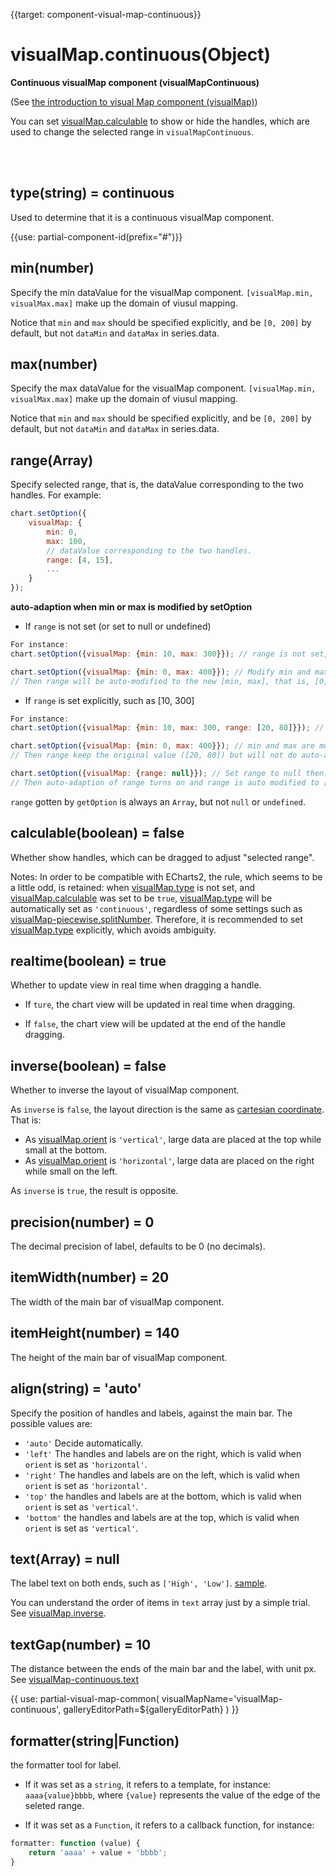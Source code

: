 
{{target: component-visual-map-continuous}}

# visualMap.continuous(Object)

**Continuous visualMap component (visualMapContinuous)**

 (See [the introduction to visual Map component (visualMap)](~visualMap))

You can set [visualMap.calculable](~visualMap.calculable) to show or hide the handles, which are used to change the selected range in `visualMapContinuous`.

<br>
<br>


## type(string) = continuous

Used to determine that it is a continuous visualMap component.


{{use: partial-component-id(prefix="#")}}

## min(number)

Specify the min dataValue for the visualMap component. `[visualMap.min, visualMax.max]` make up the domain of viusul mapping.

Notice that `min` and `max` should be specified explicitly, and be `[0, 200]` by default, but not `dataMin` and `dataMax` in series.data.


## max(number)

Specify the max dataValue for the visualMap component. `[visualMap.min, visualMax.max]` make up the domain of viusul mapping.

Notice that `min` and `max` should be specified explicitly, and be `[0, 200]` by default, but not `dataMin` and `dataMax` in series.data.


## range(Array)

Specify selected range, that is, the dataValue corresponding to the two handles. For example:

```javascript
chart.setOption({
    visualMap: {
        min: 0,
        max: 100,
        // dataValue corresponding to the two handles.
        range: [4, 15],
        ...
    }
});
```

**auto-adaption when min or max is modified by setOption**

+ If `range` is not set (or set to null or undefined)

```javascript
For instance:
chart.setOption({visualMap: {min: 10, max: 300}}); // range is not set, then range is [min, max] by default, that is, [10, 300].

chart.setOption({visualMap: {min: 0, max: 400}}); // Modify min and max using setOption again.
// Then range will be auto-modified to the new [min, max], that is, [0, 400].
```

+ If `range` is set explicitly, such as [10, 300]

```javascript
For instance:
chart.setOption({visualMap: {min: 10, max: 300, range: [20, 80]}}); // range is set to [20, 80].

chart.setOption({visualMap: {min: 0, max: 400}}); // min and max are modifies using setOption.
// Then range keep the original value ([20, 80]) but will not do auto-adaption.

chart.setOption({visualMap: {range: null}}); // Set range to null then.
// Then auto-adaption of range turns on and range is auto modified to [min, max], that is, [0, 400].

```

`range` gotten by `getOption` is always an `Array`, but not `null` or `undefined`.




## calculable(boolean) = false

Whether show handles, which can be dragged to adjust "selected range".

Notes: In order to be compatible with ECharts2, the rule, which seems to be a little odd, is retained: when [visualMap.type](~visualMap.type) is not set, and [visualMap.calculable](~visualMap-continuous.calculable) was set to be `true`, [visualMap.type](~visualMap.type) will be automatically set as `'continuous'`, regardless of some settings such as [visualMap-piecewise.splitNumber](~visualMap-piecewise.splitNumber). Therefore, it is recommended to set [visualMap.type](~visualMap.type) explicitly, which avoids ambiguity.


## realtime(boolean) = true

Whether to update view in real time when dragging a handle.

+ If `ture`, the chart view will be updated in real time when dragging.

+ If `false`, the chart view will be updated at the end of the handle dragging.


## inverse(boolean) = false

Whether to inverse the layout of visualMap component.

As `inverse` is `false`, the layout direction is the same as [cartesian coordinate](~grid). That is:

+ As [visualMap.orient](~visualMap.orient) is `'vertical'`, large data are placed at the top while small at the bottom.
+ As [visualMap.orient](~visualMap.orient) is `'horizontal'`,  large data are placed on the right while small on the left.

As `inverse` is `true`, the result is opposite.


## precision(number) = 0

The decimal precision of label, defaults to be 0 (no decimals).


## itemWidth(number) = 20

The width of the main bar of visualMap component.


## itemHeight(number) = 140

The height of the main bar of visualMap component.


## align(string) = 'auto'

Specify the position of handles and labels, against the main bar. The possible values are:

+ `'auto'` Decide automatically.
+ `'left'` The handles and labels are on the right, which is valid when `orient` is set as `'horizontal'`.
+ `'right'` The handles and labels are on the left, which is valid when `orient` is set as `'horizontal'`.
+ `'top'` the handles and labels are at the bottom, which is valid when `orient` is set as  `'vertical'`.
+ `'bottom'` the handles and labels are at the top, which is valid when `orient` is set as `'vertical'`.


## text(Array) = null

The label text on both ends, such as `['High', 'Low']`. [sample](${galleryEditorPath}doc-example/map-visualMap-continuous-text&edit=1&reset=1).

You can understand the order of items in `text` array just by a simple trial. See [visualMap.inverse](~visualMap.inverse).


## textGap(number) = 10

The distance between the ends of the main bar and the label, with unit px. See [visualMap-continuous.text](~visualMap-continuous.text)


{{ use: partial-visual-map-common(
    visualMapName='visualMap-continuous',
    galleryEditorPath=${galleryEditorPath}
) }}



## formatter(string|Function)

the formatter tool for label.

+ If it was set as a `string`, it refers to a template, for instance: `aaaa{value}bbbb`, where `{value}` represents the value of the edge of the seleted range.

+ If it was set as a `Function`, it refers to a callback function, for instance:

```javascript
formatter: function (value) {
    return 'aaaa' + value + 'bbbb';
}
```

